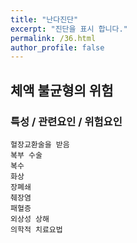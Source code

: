 ```yaml
---
title: "난다진단"
excerpt: "진단을 표시 합니다."
permalink: /36.html
author_profile: false
---
```

## 체액 불균형의 위험


### 특성 / 관련요인 / 위험요인

>                
                              
    혈장교환술을 받음
    복부 수술
    복수
    화상
    장폐쇄
    췌장염
    패혈증
    외상성 상해
    의학적 치료요법
